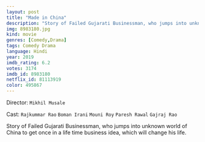 ```yaml
---
layout: post
title: "Made in China"
description: "Story of Failed Gujarati Businessman, who jumps into unknown world of China to get once in a life time business idea, which will change his life..."
img: 8983180.jpg
kind: movie
genres: [Comedy,Drama]
tags: Comedy Drama 
language: Hindi
year: 2019
imdb_rating: 6.2
votes: 3174
imdb_id: 8983180
netflix_id: 81113919
color: 495867
---
```

Director: `Mikhil Musale`  

Cast: `Rajkummar Rao` `Boman Irani` `Mouni Roy` `Paresh Rawal` `Gajraj Rao` 

Story of Failed Gujarati Businessman, who jumps into unknown world of China to get once in a life time business idea, which will change his life.